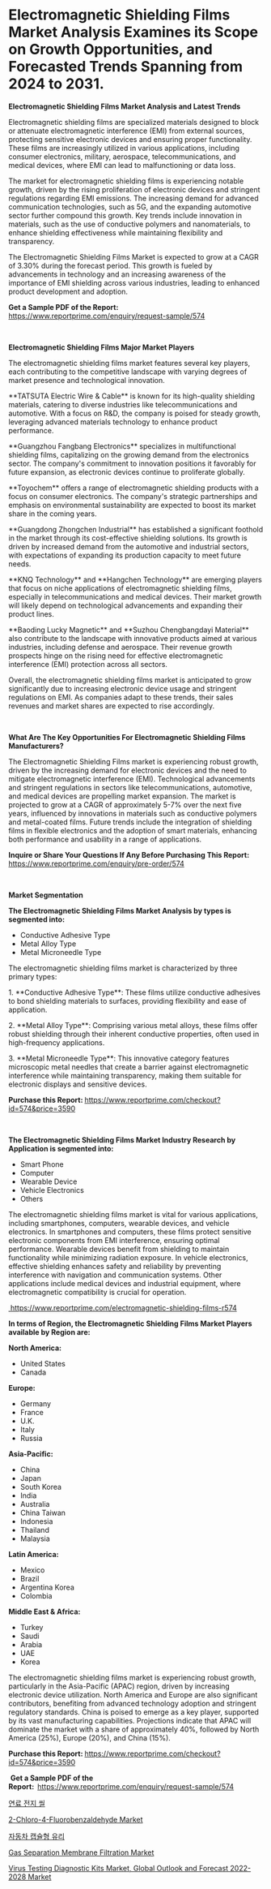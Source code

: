 <p><h1>Electromagnetic Shielding Films Market Analysis Examines its Scope on Growth Opportunities, and Forecasted Trends Spanning from 2024 to 2031.</h1></p><p><strong>Electromagnetic Shielding Films Market Analysis and Latest Trends</strong></p>
<p><p>Electromagnetic shielding films are specialized materials designed to block or attenuate electromagnetic interference (EMI) from external sources, protecting sensitive electronic devices and ensuring proper functionality. These films are increasingly utilized in various applications, including consumer electronics, military, aerospace, telecommunications, and medical devices, where EMI can lead to malfunctioning or data loss. </p><p>The market for electromagnetic shielding films is experiencing notable growth, driven by the rising proliferation of electronic devices and stringent regulations regarding EMI emissions. The increasing demand for advanced communication technologies, such as 5G, and the expanding automotive sector further compound this growth. Key trends include innovation in materials, such as the use of conductive polymers and nanomaterials, to enhance shielding effectiveness while maintaining flexibility and transparency.</p><p>The Electromagnetic Shielding Films Market is expected to grow at a CAGR of 3.30% during the forecast period. This growth is fueled by advancements in technology and an increasing awareness of the importance of EMI shielding across various industries, leading to enhanced product development and adoption.</p></p>
<p><strong>Get a Sample PDF of the Report:&nbsp;</strong> <a href="https://www.reportprime.com/enquiry/request-sample/574">https://www.reportprime.com/enquiry/request-sample/574</a></p>
<p>&nbsp;</p>
<p><strong>Electromagnetic Shielding Films Major Market Players</strong></p>
<p><p>The electromagnetic shielding films market features several key players, each contributing to the competitive landscape with varying degrees of market presence and technological innovation. </p><p>**TATSUTA Electric Wire & Cable** is known for its high-quality shielding materials, catering to diverse industries like telecommunications and automotive. With a focus on R&D, the company is poised for steady growth, leveraging advanced materials technology to enhance product performance.</p><p>**Guangzhou Fangbang Electronics** specializes in multifunctional shielding films, capitalizing on the growing demand from the electronics sector. The company's commitment to innovation positions it favorably for future expansion, as electronic devices continue to proliferate globally.</p><p>**Toyochem** offers a range of electromagnetic shielding products with a focus on consumer electronics. The company's strategic partnerships and emphasis on environmental sustainability are expected to boost its market share in the coming years.</p><p>**Guangdong Zhongchen Industrial** has established a significant foothold in the market through its cost-effective shielding solutions. Its growth is driven by increased demand from the automotive and industrial sectors, with expectations of expanding its production capacity to meet future needs.</p><p>**KNQ Technology** and **Hangchen Technology** are emerging players that focus on niche applications of electromagnetic shielding films, especially in telecommunications and medical devices. Their market growth will likely depend on technological advancements and expanding their product lines.</p><p>**Baoding Lucky Magnetic** and **Suzhou Chengbangdayi Material** also contribute to the landscape with innovative products aimed at various industries, including defense and aerospace. Their revenue growth prospects hinge on the rising need for effective electromagnetic interference (EMI) protection across all sectors.</p><p>Overall, the electromagnetic shielding films market is anticipated to grow significantly due to increasing electronic device usage and stringent regulations on EMI. As companies adapt to these trends, their sales revenues and market shares are expected to rise accordingly.</p></p>
<p>&nbsp;</p>
<p><strong>What Are The Key Opportunities For Electromagnetic Shielding Films Manufacturers?</strong></p>
<p><p>The Electromagnetic Shielding Films market is experiencing robust growth, driven by the increasing demand for electronic devices and the need to mitigate electromagnetic interference (EMI). Technological advancements and stringent regulations in sectors like telecommunications, automotive, and medical devices are propelling market expansion. The market is projected to grow at a CAGR of approximately 5-7% over the next five years, influenced by innovations in materials such as conductive polymers and metal-coated films. Future trends include the integration of shielding films in flexible electronics and the adoption of smart materials, enhancing both performance and usability in a range of applications.</p></p>
<p><strong>Inquire or Share Your Questions If Any Before Purchasing This Report:</strong> <a href="https://www.reportprime.com/enquiry/pre-order/574">https://www.reportprime.com/enquiry/pre-order/574</a></p>
<p>&nbsp;</p>
<p><strong>Market Segmentation</strong></p>
<p><strong>The Electromagnetic Shielding Films Market Analysis by types is segmented into:</strong></p>
<p><ul><li>Conductive Adhesive Type</li><li>Metal Alloy Type</li><li>Metal Microneedle Type</li></ul></p>
<p><p>The electromagnetic shielding films market is characterized by three primary types: </p><p>1. **Conductive Adhesive Type**: These films utilize conductive adhesives to bond shielding materials to surfaces, providing flexibility and ease of application.</p><p>   </p><p>2. **Metal Alloy Type**: Comprising various metal alloys, these films offer robust shielding through their inherent conductive properties, often used in high-frequency applications.</p><p>   </p><p>3. **Metal Microneedle Type**: This innovative category features microscopic metal needles that create a barrier against electromagnetic interference while maintaining transparency, making them suitable for electronic displays and sensitive devices.</p></p>
<p><strong>Purchase this Report:&nbsp;</strong><a href="https://www.reportprime.com/checkout?id=574&price=3590">https://www.reportprime.com/checkout?id=574&price=3590</a></p>
<p>&nbsp;</p>
<p><strong>The Electromagnetic Shielding Films Market Industry Research by Application is segmented into:</strong></p>
<p><ul><li>Smart Phone</li><li>Computer</li><li>Wearable Device</li><li>Vehicle Electronics</li><li>Others</li></ul></p>
<p><p>The electromagnetic shielding films market is vital for various applications, including smartphones, computers, wearable devices, and vehicle electronics. In smartphones and computers, these films protect sensitive electronic components from EMI interference, ensuring optimal performance. Wearable devices benefit from shielding to maintain functionality while minimizing radiation exposure. In vehicle electronics, effective shielding enhances safety and reliability by preventing interference with navigation and communication systems. Other applications include medical devices and industrial equipment, where electromagnetic compatibility is crucial for operation.</p></p>
<p><a href="https://www.reportprime.com/electromagnetic-shielding-films-r574">&nbsp;https://www.reportprime.com/electromagnetic-shielding-films-r574</a></p>
<p><strong>In terms of Region, the Electromagnetic Shielding Films Market Players available by Region are:</strong></p>
<p>
    <p> <strong> North America: </strong>
        <ul>
            <li>United States</li>
            <li>Canada</li>
        </ul>
        </p> 
    <p> <strong> Europe: </strong>
        <ul>
            <li>Germany</li>
            <li>France</li>
            <li>U.K.</li>
            <li>Italy</li>
            <li>Russia</li>
        </ul>
        </p> 
    <p> <strong> Asia-Pacific: </strong>
        <ul>
            <li>China</li>
            <li>Japan</li>
            <li>South Korea</li>
            <li>India</li>
            <li>Australia</li>
            <li>China Taiwan</li>
            <li>Indonesia</li>
            <li>Thailand</li>
            <li>Malaysia</li>
        </ul>
        </p> 
    <p> <strong> Latin America: </strong>
        <ul>
            <li>Mexico</li>
            <li>Brazil</li>
            <li>Argentina Korea</li>
            <li>Colombia</li>
        </ul>
        </p> 
    <p> <strong> Middle East & Africa: </strong>
        <ul>
            <li>Turkey</li>
            <li>Saudi</li>
            <li>Arabia</li>
            <li>UAE</li>
            <li>Korea</li>
        </ul>
    </p>
    </p>
<p><p>The electromagnetic shielding films market is experiencing robust growth, particularly in the Asia-Pacific (APAC) region, driven by increasing electronic device utilization. North America and Europe are also significant contributors, benefiting from advanced technology adoption and stringent regulatory standards. China is poised to emerge as a key player, supported by its vast manufacturing capabilities. Projections indicate that APAC will dominate the market with a share of approximately 40%, followed by North America (25%), Europe (20%), and China (15%).</p></p>
<p><strong>Purchase this Report: </strong><a href="https://www.reportprime.com/checkout?id=574&price=3590">https://www.reportprime.com/checkout?id=574&price=3590</a></p>
<p>&nbsp;<strong>Get a Sample PDF of the Report:&nbsp;&nbsp;</strong><a href="https://www.reportprime.com/enquiry/request-sample/574">https://www.reportprime.com/enquiry/request-sample/574</a></p>
<p><strong></strong></p>
<p><p><a href="https://medium.com/@wallacbahrtyinger567686/fuel-cell-seals-market-%EC%9D%98-%EA%B8%80%EB%A1%9C%EB%B2%8C-%EC%8B%9C%EC%9E%A5-%EA%B0%9C%EC%9A%94%EB%8A%94-%EC%A0%84-%EC%84%B8%EA%B3%84-%EB%B0%8F-%EC%A3%BC%EC%9A%94-%EC%8B%9C%EC%9E%A5%EC%9D%98-%EC%82%B0%EC%97%85%EC%97%90-%EC%98%81%ED%96%A5%EC%9D%84-%EB%AF%B8%EC%B9%98%EB%8A%94-%EC%A3%BC%EC%9A%94-%ED%8A%B8%EB%A0%8C%EB%93%9C%EC%97%90-%EB%8C%80%ED%95%9C-%EB%8F%85%ED%8A%B9%ED%95%9C-%EA%B4%80%EC%A0%90%EC%9D%84-%EC%A0%9C%EA%B3%B5%ED%95%A9%EB%8B%88%EB%8B%A4-81ff8ab5d138">연료 전지 씰</a></p><p><a href="https://github.com/Annahawkins697/Market-Research-Report-List-1/blob/main/2-chloro-4-fluorobenzaldehyde-market.md">2-Chloro-4-Fluorobenzaldehyde Market</a></p><p><a href="https://medium.com/@wallacbahrtyinger567686/%EC%84%B8%EA%B3%84-automotive-encapsulated-glass-market-%EC%9D%80-2024%EC%97%90%EC%84%9C-2031%EB%A1%9C-%EC%97%B0%ED%8F%89%EA%B7%A0-%EC%A6%9D%EA%B0%80%EC%9C%A8%EC%9D%84-%EB%B3%B4%EC%9D%BC-%EA%B2%83%EC%9C%BC%EB%A1%9C-%EC%98%88%EC%83%81%EB%90%A9%EB%8B%88%EB%8B%A4-0eb38ed81e7a">자동차 캡슐형 유리</a></p><p><a href="https://issuu.com/reportprime-2/docs/gas-separation-membrane-filtration-_455e8c1bebae92">Gas Separation Membrane Filtration Market</a></p><p><a href="https://medium.com/@luke.bailey5468/the-global-virus-testing-diagnostic-kits-market-global-outlook-and-forecast-2022-2028-market-e33a1701aaf6">Virus Testing Diagnostic Kits Market, Global Outlook and Forecast 2022-2028 Market</a></p></p>